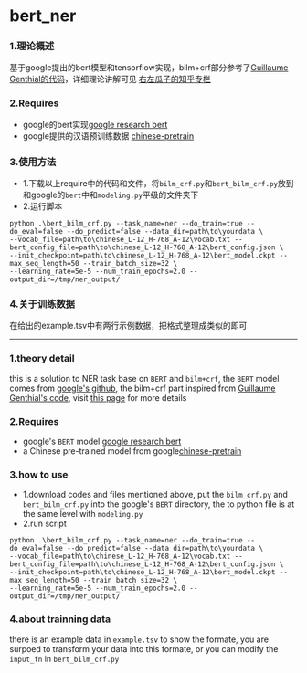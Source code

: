 # bert_ner
### 1.理论概述
基于google提出的bert模型和tensorflow实现，bilm+crf部分参考了[Guillaume Genthial的代码](https://github.com/guillaumegenthial/tf_ner)，详细理论讲解可见 [右左瓜子的知乎专栏](https://zhuanlan.zhihu.com/p/52248160)
### 2.Requires
* google的bert实现[google research bert](https://github.com/google-research/bert)
* google提供的汉语预训练数据 [chinese-pretrain](https://storage.googleapis.com/bert_models/2018_11_03/chinese_L-12_H-768_A-12.zip)
### 3.使用方法
* 1.下载以上require中的代码和文件，将`bilm_crf.py`和`bert_bilm_crf.py`放到和google的`bert`中和`modeling.py`平级的文件夹下
* 2.运行脚本
```shell
python .\bert_bilm_crf.py --task_name=ner --do_train=true --do_eval=false --do_predict=false --data_dir=path\to\yourdata \
--vocab_file=path\to\chinese_L-12_H-768_A-12\vocab.txt --bert_config_file=path\to\chinese_L-12_H-768_A-12\bert_config.json \
--init_checkpoint=path\to\chinese_L-12_H-768_A-12\bert_model.ckpt --max_seq_length=50 --train_batch_size=32 \
--learning_rate=5e-5 --num_train_epochs=2.0 --output_dir=/tmp/ner_output/
```
### 4.关于训练数据
在给出的example.tsv中有两行示例数据，把格式整理成类似的即可
***
### 1.theory detail
this is a solution to NER task base on `BERT` and `bilm+crf`, the `BERT` model comes from [google's github](https://github.com/google-research/bert), the bilm+crf part inspired from [Guillaume Genthial's code](https://github.com/guillaumegenthial/tf_ner), visit [this page](https://zhuanlan.zhihu.com/p/52248160) for more details
### 2.Requires
* google's `BERT` model [google research bert](https://github.com/google-research/bert)
* a Chinese pre-trained model from google[chinese-pretrain](https://storage.googleapis.com/bert_models/2018_11_03/chinese_L-12_H-768_A-12.zip)
### 3.how to use
* 1.download codes and files mentioned above, put the `bilm_crf.py` and `bert_bilm_crf.py` into the google's `BERT` directory, the to python file is at the same level with `modeling.py`
* 2.run script
```shell
python .\bert_bilm_crf.py --task_name=ner --do_train=true --do_eval=false --do_predict=false --data_dir=path\to\yourdata \
--vocab_file=path\to\chinese_L-12_H-768_A-12\vocab.txt --bert_config_file=path\to\chinese_L-12_H-768_A-12\bert_config.json \
--init_checkpoint=path\to\chinese_L-12_H-768_A-12\bert_model.ckpt --max_seq_length=50 --train_batch_size=32 \
--learning_rate=5e-5 --num_train_epochs=2.0 --output_dir=/tmp/ner_output/
```
### 4.about trainning data
there is an example data in `example.tsv` to show the formate, you are surpoed to transform your data into this formate, or you can modify the `input_fn` in `bert_bilm_crf.py`
